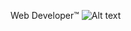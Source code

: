 Web Developer:tm:
![Alt text](https://spotify-recently-played-readme.vercel.app/api?user=lyvdjdd87qe40d0jh751739qi)
